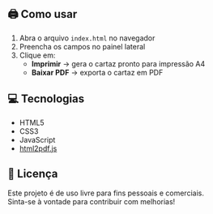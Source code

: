 
## 🖨️ Como usar
1. Abra o arquivo `index.html` no navegador  
2. Preencha os campos no painel lateral  
3. Clique em:
   - **Imprimir** → gera o cartaz pronto para impressão A4  
   - **Baixar PDF** → exporta o cartaz em PDF  

## 💻 Tecnologias
- HTML5
- CSS3
- JavaScript
- [html2pdf.js](https://github.com/eKoopmans/html2pdf.js)

## 📜 Licença
Este projeto é de uso livre para fins pessoais e comerciais.  
Sinta-se à vontade para contribuir com melhorias!
